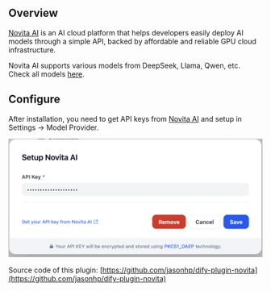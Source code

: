 ## Overview

[Novita AI](https://novita.ai/) is an AI cloud platform that helps developers easily deploy AI models through a simple API, backed by affordable and reliable GPU cloud infrastructure.

Novita AI supports various models from DeepSeek, Llama, Qwen, etc. Check all models [here](https://novita.ai/models/llm).

## Configure
After installation, you need to get API keys from [Novita AI](https://novita.ai/settings/key-management?utm_source=github_dify) and setup in Settings -> Model Provider.

![](_assets/novita-01.png)


Source code of this plugin: [https://github.com/jasonhp/dify-plugin-novita](https://github.com/jasonhp/dify-plugin-novita)
